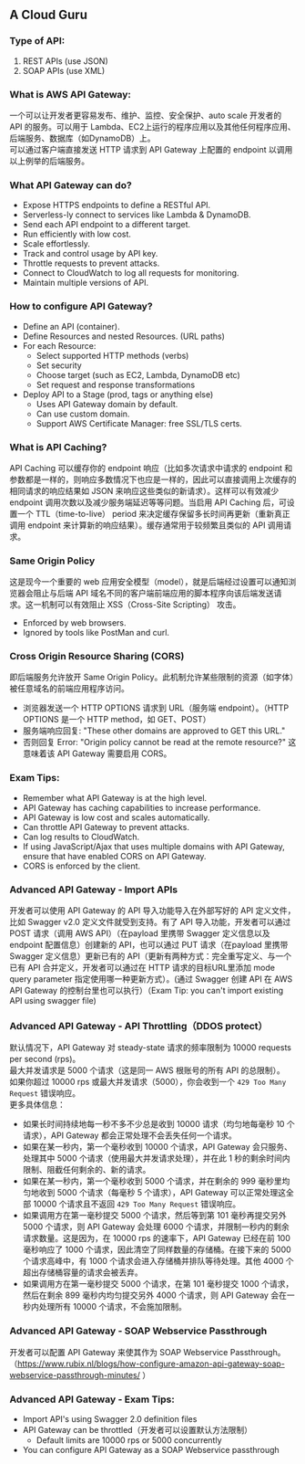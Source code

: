## A Cloud Guru
  
### Type of API:  
1. REST APIs (use JSON)
2. SOAP APIs (use XML)
  
### What is AWS API Gateway:  
一个可以让开发者更容易发布、维护、监控、安全保护、auto scale 开发者的 API 的服务。可以用于 Lambda、EC2上运行的程序应用以及其他任何程序应用、后端服务、数据库（如DynamoDB）上。  
可以通过客户端直接发送 HTTP 请求到 API Gateway 上配置的 endpoint 以调用以上例举的后端服务。  
  
### What API Gateway can do?  
* Expose HTTPS endpoints to define a RESTful API.
* Serverless-ly connect to services like Lambda & DynamoDB.
* Send each API endpoint to a different target.
* Run efficiently with low cost.
* Scale effortlessly.
* Track and control usage by API key.
* Throttle requests to prevent attacks.
* Connect to CloudWatch to log all requests for monitoring.
* Maintain multiple versions of API.
  
### How to configure API Gateway?  
* Define an API (container).
* Define Resources and nested Resources. (URL paths)
* For each Resource:
    * Select supported HTTP methods (verbs)
    * Set security
    * Choose target (such as EC2, Lambda, DynamoDB etc)
    * Set request and response transformations
* Deploy API to a Stage (prod, tags or anything else)
    * Uses API Gateway domain by default.
    * Can use custom domain.
    * Support AWS Certificate Manager: free SSL/TLS certs.
  
### What is API Caching?  
API Caching 可以缓存你的 endpoint 响应（比如多次请求中请求的 endpoint 和参数都是一样的，则响应多数情况下也应是一样的，因此可以直接调用上次缓存的相同请求的响应结果如 JSON 来响应这些类似的新请求）。这样可以有效减少 endpoint 调用次数以及减少服务端延迟等等问题。当启用 API Caching 后，可设置一个 TTL（time-to-live） period 来决定缓存保留多长时间再更新（重新真正调用 endpoint 来计算新的响应结果）。缓存通常用于较频繁且类似的 API 调用请求。
  
### Same Origin Policy  
这是现今一个重要的 web 应用安全模型（model），就是后端经过设置可以通知浏览器会阻止与后端 API 域名不同的客户端前端应用的脚本程序向该后端发送请求。这一机制可以有效阻止 XSS（Cross-Site Scripting） 攻击。  
* Enforced by web browsers.
* Ignored by tools like PostMan and curl.
  
### Cross Origin Resource Sharing (CORS)  
即后端服务允许放开 Same Origin Policy。此机制允许某些限制的资源（如字体）被任意域名的前端应用程序访问。  
* 浏览器发送一个 HTTP OPTIONS 请求到 URL（服务端 endpoint）。（HTTP OPTIONS 是一个 HTTP method，如 GET、POST）
* 服务端响应回复: "These other domains are approved to GET this URL."
* 否则回复 Error: "Origin policy cannot be read at the remote resource?" 这意味着该 API Gateway 需要启用 CORS。
  
### Exam Tips:  
* Remember what API Gateway is at the high level.
* API Gateway has caching capabilities to increase performance.
* API Gateway is low cost and scales automatically.
* Can throttle API Gateway to prevent attacks.
* Can log results to CloudWatch.
* If using JavaScript/Ajax that uses multiple domains with API Gateway, ensure that have enabled CORS on API Gateway.
* CORS is enforced by the client.
  
### Advanced API Gateway - Import APIs
开发者可以使用 API Gateway 的 API 导入功能导入在外部写好的 API 定义文件，比如 Swagger v2.0 定义文件就受到支持。有了 API 导入功能，开发者可以通过 POST 请求（调用 AWS API）（在payload 里携带 Swagger 定义信息以及 endpoint 配置信息）创建新的 API，也可以通过 PUT 请求（在payload 里携带 Swagger 定义信息）更新已有的 API（更新有两种方式：完全重写定义、与一个已有 API 合并定义，开发者可以通过在 HTTP 请求的目标URL里添加 mode query parameter 指定使用哪一种更新方式）。(通过 Swagger 创建 API 在 AWS API Gateway 的控制台里也可以执行）（Exam Tip: you can't import existing API using swagger file)  
  
### Advanced API Gateway - API Throttling（DDOS protect）
默认情况下，API Gateway 对 steady-state 请求的频率限制为 10000 requests per second (rps)。  
最大并发请求是 5000 个请求（这是同一 AWS 根账号的所有 API 的总限制）。  
如果你超过 10000 rps 或最大并发请求（5000），你会收到一个 `429 Too Many Request` 错误响应。  
更多具体信息：  
* 如果长时间持续地每一秒不多不少总是收到 10000 请求（均匀地每毫秒 10 个请求），API Gateway 都会正常处理不会丢失任何一个请求。
* 如果在某一秒内，第一个毫秒收到 10000 个请求，API Gateway 会只服务、处理其中 5000 个请求（使用最大并发请求处理），并在此 1 秒的剩余时间内限制、阻截任何剩余的、新的请求。
* 如果在某一秒内，第一个毫秒收到 5000 个请求，并在剩余的 999 毫秒里均匀地收到 5000 个请求（每毫秒 5 个请求），API Gateway 可以正常处理这全部 10000 个请求且不返回 `429 Too Many Request` 错误响应。
* 如果调用方在第一毫秒提交 5000 个请求，然后等到第 101 毫秒再提交另外 5000 个请求，则 API Gateway 会处理 6000 个请求，并限制一秒内的剩余请求数量。这是因为，在 10000 rps 的速率下，API Gateway 已经在前 100 毫秒响应了 1000 个请求，因此清空了同样数量的存储桶。在接下来的 5000 个请求高峰中，有 1000 个请求会进入存储桶并排队等待处理。其他 4000 个超出存储桶容量的请求会被丢弃。
* 如果调用方在第一毫秒提交 5000 个请求，在第 101 毫秒提交 1000 个请求，然后在剩余 899 毫秒内均匀提交另外 4000 个请求，则 API Gateway 会在一秒内处理所有 10000 个请求，不会施加限制。
  
### Advanced API Gateway - SOAP Webservice Passthrough
开发者可以配置 API Gateway 来使其作为 SOAP Webservice Passthrough。（https://www.rubix.nl/blogs/how-configure-amazon-api-gateway-soap-webservice-passthrough-minutes/ ）
  
### Advanced API Gateway - Exam Tips:
* Import API's using Swagger 2.0 definition files
* API Gateway can be throttled（开发者可以设置默认方法限制）
    * Default limits are 10000 rps or 5000 concurrently
* You can configure API Gateway as a SOAP Webservice passthrough

